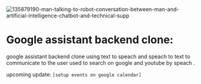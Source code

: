 ![135879190-man-talking-to-robot-conversation-between-man-and-artificial-intelligence-chatbot-and-technical-supp](https://user-images.githubusercontent.com/59618586/123718716-33b75b00-d880-11eb-8d59-8edd81104e63.jpg)

# Google assistant backend clone:
google assistant backend clone using text to speach and speach to text to communicate to the user used to search on google and youtube by speach .

upcoming update:
`[setup events on google calendar]`

